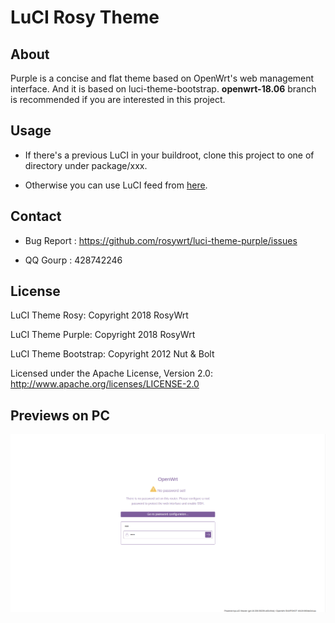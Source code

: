# LuCI Rosy Theme

## About
Purple is a concise and flat theme based on OpenWrt's web management interface. And it is based on luci-theme-bootstrap. **openwrt-18.06** branch is recommended if you are interested in this project.

## Usage
* If there's a previous LuCI in your buildroot, clone this project to one of directory under package/xxx.

* Otherwise you can use LuCI feed from [here](https://github.com/rosywrt/luci).

## Contact
* Bug Report : https://github.com/rosywrt/luci-theme-purple/issues

* QQ Gourp : 428742246

## License
LuCI Theme Rosy: Copyright 2018 RosyWrt

LuCI Theme Purple: Copyright 2018 RosyWrt

LuCI Theme Bootstrap: Copyright 2012 Nut & Bolt

Licensed under the Apache License, Version 2.0: http://www.apache.org/licenses/LICENSE-2.0

## Previews on PC
<div align=center><img src="https://raw.githubusercontent.com/rosywrt/luci-theme-purple/master/previews/login-pc.png" alt="login-pc"/></div>
